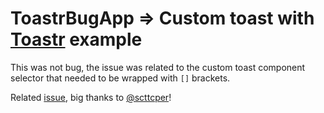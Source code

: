 # ToastrBugApp => Custom toast with [Toastr](https://github.com/scttcper/ngx-toastr) example

This was not bug, the issue was related to the custom toast component selector that needed to be wrapped with `[]` brackets.

Related [issue](https://github.com/scttcper/ngx-toastr/issues/927), big thanks to [@scttcper](https://github.com/scttcper)!
